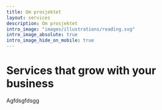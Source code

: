 ```yaml
---
title: Om prosjektet
layout: services
description: Om prosjektet
intro_image: "images/illustrations/reading.svg"
intro_image_absolute: true
intro_image_hide_on_mobile: true
---
```


# Services that grow with your business

Agfdsgfdsgg
